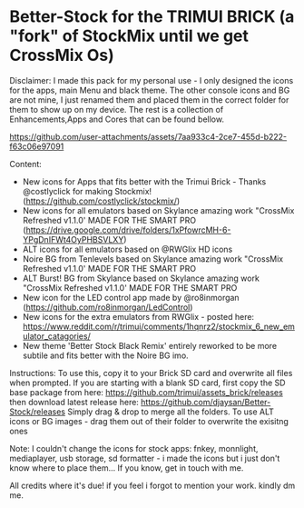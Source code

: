 # Better-Stock for the TRIMUI BRICK (a "fork" of StockMix until we get CrossMix Os)

Disclaimer: 
I made this pack for my personal use - I only designed the icons for the apps, main Menu and black theme.
The other console icons and BG are not mine, I just renamed them and placed them in the correct folder for them to show up on my device.
The rest is a collection of Enhancements,Apps and Cores that can be found bellow.



https://github.com/user-attachments/assets/7aa933c4-2ce7-455d-b222-f63c06e97091



Content:
- New icons for Apps that fits better with the Trimui Brick - Thanks @costlyclick for making Stockmix! (https://github.com/costlyclick/stockmix/)
- New icons for all emulators based on Skylance amazing work "CrossMix Refreshed v1.1.0' MADE FOR THE SMART PRO (https://drive.google.com/drive/folders/1xPfowrcMH-6-YPgDnIFWt4OyPHBSVLXY)
- ALT icons for all emulators based on @RWGlix HD icons
- Noire BG from Tenlevels based on Skylance amazing work "CrossMix Refreshed v1.1.0' MADE FOR THE SMART PRO
- ALT Burst! BG from Skylance based on Skylance amazing work "CrossMix Refreshed v1.1.0' MADE FOR THE SMART PRO
- New icon for the LED control app made by @ro8inmorgan (https://github.com/ro8inmorgan/LedControl)
- New icons for the extra emulators from RWGlix - posted here: https://www.reddit.com/r/trimui/comments/1hqnrz2/stockmix_6_new_emulator_catagories/ 
- New theme 'Better Stock Black Remix' entirely reworked to be more subtile and fits better with the Noire BG imo.

Instructions:
To use this, copy it to your Brick SD card and overwrite all files when prompted. 
If you are starting with a blank SD card, first copy the SD base package from here: https://github.com/trimui/assets_brick/releases
then download latest release here: https://github.com/djaysan/Better-Stock/releases
Simply drag & drop to merge all the folders.
To use ALT icons or BG images - drag them out of their folder to overwrite the exisitng ones

Note:
I couldn't change the icons for stock apps: fnkey, monnlight, mediaplayer, usb storage, sd formatter - i made the icons but i just don't know where to place them...
If you know, get in touch with me.

All credits where it's due! if you feel i forgot to mention your work. kindly dm me.
